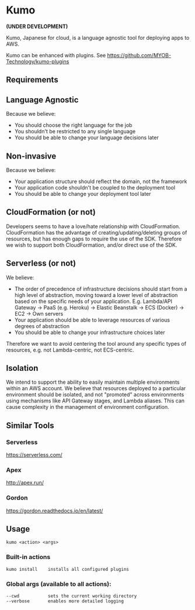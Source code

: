 # Kumo

**(UNDER DEVELOPMENT)**

Kumo, Japanese for cloud, is a language agnostic tool for deploying apps to AWS.

Kumo can be enhanced with plugins. See <https://github.com/MYOB-Technology/kumo-plugins>

## Requirements

## Language Agnostic

Because we believe:

- You should choose the right language for the job
- You shouldn't be restricted to any single language
- You should be able to change your language decisions later

## Non-invasive

Because we believe:

- Your application structure should reflect the domain, not the framework
- Your application code shouldn't be coupled to the deployment tool
- You should be able to change your deployment tool later

## CloudFormation (or not)

Developers seems to have a love/hate relationship with CloudFormation.
CloudFormation has the advantage of creating/updating/deleting groups of resources, but has enough gaps to require the use of the SDK.
Therefore we wish to support both CloudFormation, and/or direct use of the SDK.

## Serverless (or not)

We believe:

- The order of precedence of infrastructure decisions should start from a high level of abstraction,
moving toward a lower level of abstraction based on the specific needs of your application. E.g.
Lambda/API Gateway -> PaaS (e.g. Heroku) -> Elastic Beanstalk -> ECS (Docker) -> EC2 -> Own servers
- Your application should be able to leverage resources of various degrees of abstraction
- You should be able to change your infrastructure choices later

Therefore we want to avoid centering the tool around any specific types of resources, e.g. not Lambda-centric, not ECS-centric.

## Isolation

We intend to support the ability to easily maintain multiple environments within an AWS account.
We believe that resources deployed to a particular environment should be isolated,
and not "promoted" across environments using mechanisms like API Gateway stages, and Lambda aliases.
This can cause complexity in the management of environment configuration.

## Similar Tools

### Serverless
<https://serverless.com/>

### Apex
<http://apex.run/>

### Gordon
<https://gordon.readthedocs.io/en/latest/>

## Usage
```
kumo <action> <args>
```
### Built-in actions
```
kumo install    installs all configured plugins
```
### Global args (available to all actions):
```
--cwd           sets the current working directory
--verbose       enables more detailed logging
```
